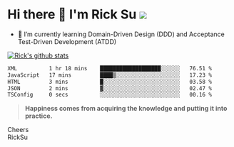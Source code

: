 # Hi there 👋 I'm Rick Su ![](https://komarev.com/ghpvc/?username=ricksu978)
<!--
**ricksu978/ricksu978** is a ✨ _special_ ✨ repository because its `README.md` (this file) appears on your GitHub profile.

Here are some ideas to get you started:

- 🔭 I’m currently working on ...
-->
- 🌱 I’m currently learning Domain-Driven Design (DDD) and Acceptance Test-Driven Development (ATDD)
<!--
- 👯 I’m looking to collaborate on ...
- 🤔 I’m looking for help with ...
- 💬 Ask me about ...
- 📫 How to reach me: ...
- 😄 Pronouns: ...
- ⚡ Fun fact: ...
-->
[![Rick's github stats](https://github-readme-stats.vercel.app/api?username=ricksu978&theme=dark)](https://github.com/ricksu978/ricksu978)

<!--START_SECTION:waka-->

```txt
XML          1 hr 18 mins    ███████████████████░░░░░░   76.51 %
JavaScript   17 mins         ████▒░░░░░░░░░░░░░░░░░░░░   17.23 %
HTML         3 mins          █░░░░░░░░░░░░░░░░░░░░░░░░   03.58 %
JSON         2 mins          ▓░░░░░░░░░░░░░░░░░░░░░░░░   02.47 %
TSConfig     0 secs          ░░░░░░░░░░░░░░░░░░░░░░░░░   00.16 %
```

<!--END_SECTION:waka-->

> **Happiness comes from acquiring the knowledge and putting it into practice.**

Cheers  
RickSu 
